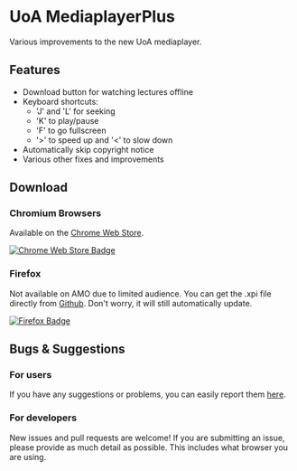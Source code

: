 # UoA MediaplayerPlus

Various improvements to the new UoA mediaplayer.

## Features
- Download button for watching lectures offline
- Keyboard shortcuts:
  - 'J' and 'L' for seeking
  - 'K' to play/pause
  - 'F' to go fullscreen
  - '>' to speed up and '<' to slow down
- Automatically skip copyright notice
- Various other fixes and improvements

## Download

### Chromium Browsers
Available on the [Chrome Web Store](https://chrome.google.com/webstore/detail/uoa-mediaplayerplus/oohpedaigajmdamiaboobdjijopldlkd).

[![Chrome Web Store Badge](https://github.com/acoollevel/uoa-mediaplayer-plus/raw/master/assets/chrome-web-store-badge.png "Get from the Chrome Web Store")](https://chrome.google.com/webstore/detail/uoa-mediaplayerplus/oohpedaigajmdamiaboobdjijopldlkd)

### Firefox
Not available on AMO due to limited audience. You can get the .xpi file directly from [Github](https://github.com/acoollevel/uoa-mediaplayer-plus/releases/download/0.2.1/uoa_mediaplayerplus-0.2.1-fx.xpi). Don't worry, it will still automatically update.

[![Firefox Badge](https://github.com/acoollevel/uoa-mediaplayer-plus/raw/master/assets/firefox-badge.png "Download Firefox Addon")](https://github.com/acoollevel/uoa-mediaplayer-plus/releases/download/0.2.1/uoa_mediaplayerplus-0.2.1-fx.xpi)

## Bugs & Suggestions

### For users

If you have any suggestions or problems, you can easily report them [here](https://chrome.google.com/webstore/detail/uoa-mediaplayerplus/oohpedaigajmdamiaboobdjijopldlkd/support).

### For developers

New issues and pull requests are welcome! If you are submitting an issue, please provide as much detail as possible. This includes what browser you are using.